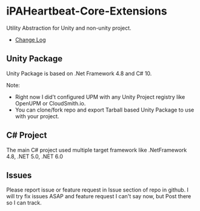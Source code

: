 # iPAHeartbeat-Core-Extensions
Utility Abstraction for Unity and non-unity project.

* [Change Log](CHANGELOG.md)

## Unity Package
Unity Package is based on .Net Framework 4.8 and C# 10.

Note:
- Right now I did't configured UPM with any Unity Project registry like OpenUPM or CloudSmith.io.
- You can clone/fork repo and export Tarball based Unity Package to use with your project.

## C# Project
The main C# project used multiple target framework like .NetFramework 4.8, .NET 5.0, .NET 6.0


## Issues
Please report issue or feature request in Issue section of repo in github. I will try fix issues ASAP and feature request I can't say now, but Post there so I can track.
